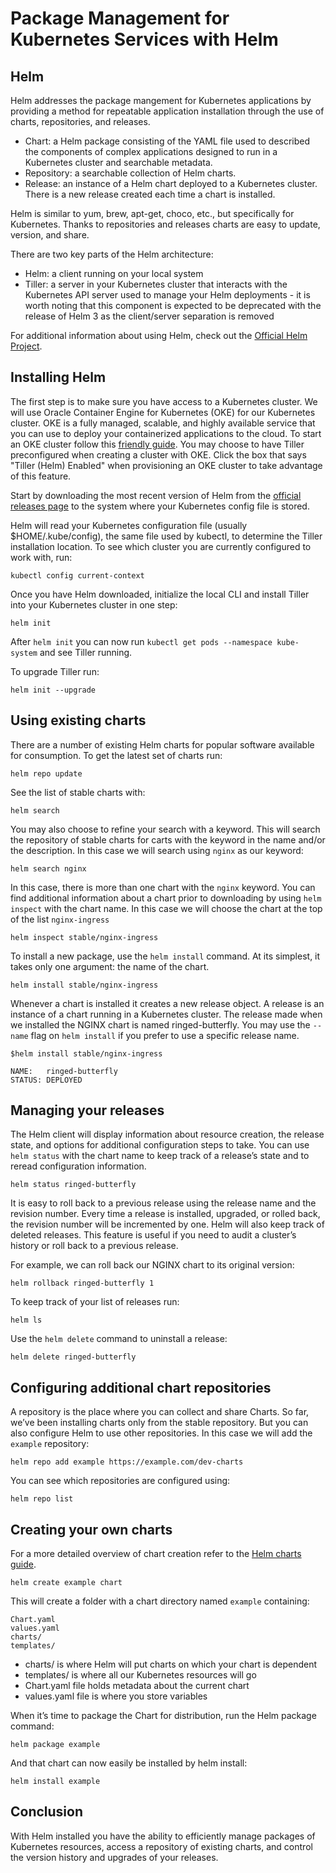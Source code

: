 # Package Management for Kubernetes Services with Helm

## Helm

Helm addresses the package mangement for Kubernetes applications by providing a method for repeatable application installation through the use of charts, repositories, and releases. 

* Chart: a Helm package consisting of the YAML file used to described the components of complex applications designed to run in a Kubernetes cluster and searchable metadata. 
* Repository: a searchable collection of Helm charts. 
* Release: an instance of a Helm chart deployed to a Kubernetes cluster. There is a new release created each time a chart is installed. 

Helm is similar to yum, brew, apt-get, choco, etc., but specifically for Kubernetes. 
Thanks to repositories and releases charts are easy to update, version, and share. 

There are two key parts of the Helm architecture: 
* Helm: a client running on your local system
* Tiller: a server in your Kubernetes cluster that interacts with the Kubernetes API server used to manage your Helm deployments - it is worth noting that this component is expected to be deprecated with the release of Helm 3 as the client/server separation is removed

For additional information about using Helm, check out the [Official Helm Project](https://github.com/helm/helm). 


## Installing Helm 

The first step is to make sure you have access to a Kubernetes cluster. We will use Oracle Container Engine for Kubernetes (OKE) for our Kubernetes cluster. OKE is a fully managed, scalable, and highly available service that you can use to deploy your containerized applications to the cloud. To start an OKE cluster follow this [friendly guide](http://www.oracle.com/webfolder/technetwork/tutorials/obe/oci/oke-full/index.html). You may choose to have Tiller preconfigured when creating a cluster with OKE. Click the box that says "Tiller (Helm) Enabled" when provisioning an OKE cluster to take advantage of this feature.

Start by downloading the most recent version of Helm from the [official releases page](https://github.com/kubernetes/helm/releases) to the system where your Kubernetes config file is stored.  

Helm will read your Kubernetes configuration file (usually $HOME/.kube/config), the same file used by kubectl, to determine the Tiller installation location. To see which cluster you are currently configured to work with, run: 

```
kubectl config current-context
```

Once you have Helm downloaded, initialize the local CLI and install Tiller into your Kubernetes cluster in one step:

```
helm init
```
After `helm init` you can now run `kubectl get pods --namespace kube-system` and see Tiller running.

To upgrade Tiller run: 
```
helm init --upgrade
```

## Using existing charts

There are a number of existing Helm charts for popular software available for consumption. To get the latest set of charts run: 
```
helm repo update
```

See the list of stable charts with: 

```
helm search 
```

You may also choose to refine your search with a keyword. This will search the repository of stable charts for carts with the keyword in the name and/or the description. In this case we will search using `nginx` as our keyword: 

```
helm search nginx
```

In this case, there is more than one chart with the `nginx` keyword. You can find additional information about a chart prior to downloading by using `helm inspect` with the chart name. In this case we will choose the chart at the top of the list `nginx-ingress`

```
helm inspect stable/nginx-ingress
```

To install a new package, use the `helm install` command. At its simplest, it takes only one argument: the name of the chart.

```
helm install stable/nginx-ingress
```

Whenever a chart is installed it creates a new release object. A release is an instance of a chart running in a Kubernetes cluster. The release made when we installed the NGINX chart is named ringed-butterfly. You may use the `--name` flag on `helm install` if you prefer to use a specific release name.

```
$helm install stable/nginx-ingress 

NAME:   ringed-butterfly
STATUS: DEPLOYED
```

## Managing your releases 

The Helm client will display information about resource creation, the release state, and options for additional configuration steps to take. You can use `helm status` with the chart name to keep track of a release’s state and to reread configuration information. 

```
helm status ringed-butterfly  
```

It is easy to roll back to a previous release using the release name and the revision number. Every time a release is installed, upgraded, or rolled back, the revision number will be incremented by one. Helm will also keep track of deleted releases. This feature is useful if you need to audit a cluster’s history or roll back to a previous release.

For example, we can roll back our NGINX chart to its original version:

```
helm rollback ringed-butterfly 1
```

To keep track of your list of releases run: 

```
helm ls
```

Use the `helm delete` command to uninstall a release: 

```
helm delete ringed-butterfly
```

## Configuring additional chart repositories

A repository is the place where you can collect and share Charts. So far, we’ve been installing charts only from the stable repository. But you can also configure Helm to use other repositories. In this case we will add the `example` repository:

```
helm repo add example https://example.com/dev-charts
```

You can see which repositories are configured using: 
```
helm repo list
```


## Creating your own charts 

For a more detailed overview of chart creation refer to the [Helm charts guide](https://docs.helm.sh/developing_charts/#charts). 

```
helm create example chart 
```

This will create a folder with a chart directory named `example` containing: 
```
Chart.yaml	
values.yaml
charts/		
templates/
```

* charts/ is where Helm will put charts on which your chart is dependent 
* templates/ is where all our Kubernetes resources will go 
* Chart.yaml file holds metadata about the current chart 
* values.yaml file is where you store variables

When it’s time to package the Chart for distribution, run the Helm package command:

```
helm package example
```

And that chart can now easily be installed by helm install:
```
helm install example
```

## Conclusion 

With Helm installed you have the ability to efficiently manage packages of Kubernetes resources, access a repository of existing charts, and control the version history and upgrades of your releases. 

